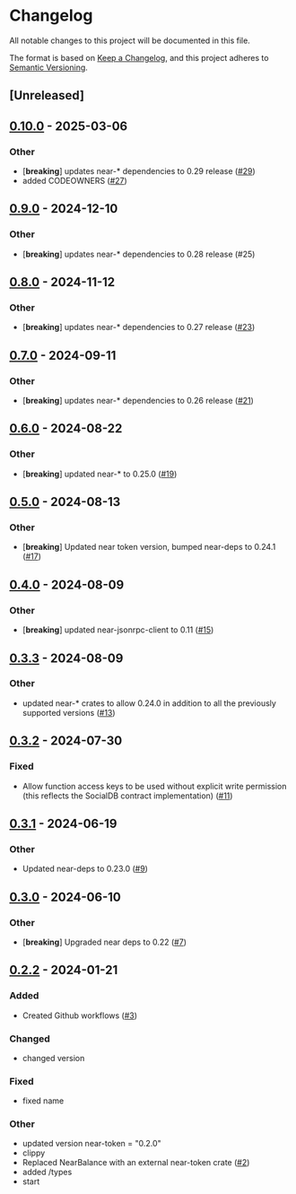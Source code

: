 # Changelog
All notable changes to this project will be documented in this file.

The format is based on [Keep a Changelog](https://keepachangelog.com/en/1.0.0/),
and this project adheres to [Semantic Versioning](https://semver.org/spec/v2.0.0.html).

## [Unreleased]

## [0.10.0](https://github.com/bos-cli-rs/near-socialdb-client-rs/compare/v0.9.0...v0.10.0) - 2025-03-06

### Other

- [**breaking**] updates near-* dependencies to 0.29 release ([#29](https://github.com/bos-cli-rs/near-socialdb-client-rs/pull/29))
- added CODEOWNERS ([#27](https://github.com/bos-cli-rs/near-socialdb-client-rs/pull/27))

## [0.9.0](https://github.com/bos-cli-rs/near-socialdb-client-rs/compare/v0.8.0...v0.9.0) - 2024-12-10

### Other

- [**breaking**] updates near-* dependencies to 0.28 release (#25)

## [0.8.0](https://github.com/bos-cli-rs/near-socialdb-client-rs/compare/v0.7.0...v0.8.0) - 2024-11-12

### Other

- [**breaking**] updates near-* dependencies to 0.27 release ([#23](https://github.com/bos-cli-rs/near-socialdb-client-rs/pull/23))

## [0.7.0](https://github.com/bos-cli-rs/near-socialdb-client-rs/compare/v0.6.0...v0.7.0) - 2024-09-11

### Other

- [**breaking**] updates near-* dependencies to 0.26 release ([#21](https://github.com/bos-cli-rs/near-socialdb-client-rs/pull/21))

## [0.6.0](https://github.com/bos-cli-rs/near-socialdb-client-rs/compare/v0.5.0...v0.6.0) - 2024-08-22

### Other
- [**breaking**] updated near-* to 0.25.0 ([#19](https://github.com/bos-cli-rs/near-socialdb-client-rs/pull/19))

## [0.5.0](https://github.com/bos-cli-rs/near-socialdb-client-rs/compare/v0.4.0...v0.5.0) - 2024-08-13

### Other
- [**breaking**] Updated near token version, bumped near-deps to 0.24.1 ([#17](https://github.com/bos-cli-rs/near-socialdb-client-rs/pull/17))

## [0.4.0](https://github.com/bos-cli-rs/near-socialdb-client-rs/compare/v0.3.3...v0.4.0) - 2024-08-09

### Other
- [**breaking**] updated near-jsonrpc-client to 0.11 ([#15](https://github.com/bos-cli-rs/near-socialdb-client-rs/pull/15))

## [0.3.3](https://github.com/bos-cli-rs/near-socialdb-client-rs/compare/v0.3.2...v0.3.3) - 2024-08-09

### Other
- updated near-* crates to allow 0.24.0 in addition to all the previously supported versions ([#13](https://github.com/bos-cli-rs/near-socialdb-client-rs/pull/13))

## [0.3.2](https://github.com/bos-cli-rs/near-socialdb-client-rs/compare/v0.3.1...v0.3.2) - 2024-07-30

### Fixed
- Allow function access keys to be used without explicit write permission (this reflects the SocialDB contract implementation) ([#11](https://github.com/bos-cli-rs/near-socialdb-client-rs/pull/11))

## [0.3.1](https://github.com/bos-cli-rs/near-socialdb-client-rs/compare/v0.3.0...v0.3.1) - 2024-06-19

### Other
- Updated near-deps to 0.23.0 ([#9](https://github.com/bos-cli-rs/near-socialdb-client-rs/pull/9))

## [0.3.0](https://github.com/bos-cli-rs/near-socialdb-client-rs/compare/v0.2.2...v0.3.0) - 2024-06-10

### Other
- [**breaking**] Upgraded near deps to 0.22 ([#7](https://github.com/bos-cli-rs/near-socialdb-client-rs/pull/7))

## [0.2.2](https://github.com/bos-cli-rs/near-socialdb-client-rs/compare/v0.2.1...v0.2.2) - 2024-01-21

### Added
- Created Github workflows ([#3](https://github.com/bos-cli-rs/near-socialdb-client-rs/pull/3))

### Changed
- changed version

### Fixed
- fixed name

### Other
- updated version near-token = "0.2.0"
- clippy
- Replaced NearBalance with an external near-token crate ([#2](https://github.com/bos-cli-rs/near-socialdb-client-rs/pull/2))
- added /types
- start
